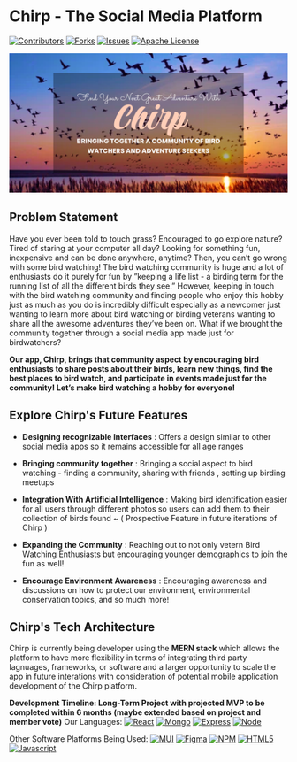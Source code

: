 # Chirp - The Social Media Platform
[![Contributors][contributors-shield]][contributors-url]
[![Forks][forks-shield]][forks-url]
[![Issues][issues-shield]][issues-url]
[![Apache License][license-shield]][license-url]

![Chirp Bird Watching Banner #2](./frontend/src/Images/ChirpBanner2.png)

## Problem Statement
Have you ever been told to touch grass? Encouraged to go explore nature? Tired of staring at your computer all day? Looking for something fun, inexpensive and can be done anywhere, anytime? Then, you can’t go wrong with some bird watching!
The bird watching community is huge and a lot of enthusiasts do it purely for fun by ”keeping a life list - a birding term for the running list of all the different birds they see.”
However, keeping in touch with the bird watching community and finding people who enjoy this hobby just as much as you do is incredibly difficult especially as a newcomer just wanting to learn more about bird watching or birding veterans wanting to share all the awesome adventures they’ve been on. What if we brought the community together through a social media app made just for birdwatchers?

**Our app, Chirp, brings that community aspect by encouraging bird enthusiasts to share posts about their birds, learn new things, find the best places to bird watch, and participate in events made just for the community! Let’s make bird watching a hobby for everyone!**

## Explore Chirp's Future Features
- **Designing recognizable Interfaces** : Offers a design similar to other social media apps so it remains accessible for all age ranges

- **Bringing community together** : Bringing a social aspect to bird watching - finding a community, sharing with friends , setting up birding meetups

- **Integration With Artificial Intelligence** : Making bird identification easier for all users through different photos so users can add them to their collection of birds found ~ ( Prospective Feature in future iterations of Chirp )

- **Expanding the Community** : Reaching out to not only vetern Bird Watching Enthusiasts but encouraging younger demographics to join the fun as well!

- **Encourage Environment Awareness** : Encouraging awareness and discussions on how to protect our environment, environmental conservation topics, and so much more!

## Chirp's Tech Architecture
Chirp is currently being developer using the **MERN stack** which allows the platform to have more flexibility in terms of integrating third party lagnuages, frameworks, or software and a larger opportunity to scale the app in future interations with consideration of potential mobile application development of the Chirp platform.

**Development Timeline: Long-Term Project with projected MVP to be completed within 6 months (maybe extended based on project and member vote)**
Our Languages:
[![React][React.js]][React-url]
[![Mongo][MongoDB]][Mongo-url]
[![Express][Express.js]][Express-url]
[![Node][NodeJS]][Node-url]

Other Software Platforms Being Used:
[![MUI][MUI]][MUI-url]
[![Figma][Figma]][Figma-url]
[![NPM][NPM]][NPM-url]
[![HTML5][HTML5]][HTML-url]
[![Javascript][Javascript]][Javascript-url]


<!--MARKDOWN LINKS-->
[React.js]: https://img.shields.io/badge/React-20232A?style=for-the-badge&logo=react&logoColor=61DAFB
[React-url]: https://reactjs.org/
[MongoDB]: https://img.shields.io/badge/MongoDB-%234ea94b.svg?style=for-the-badge&logo=mongodb&logoColor=white
[Mongo-url]: https://www.mongodb.com/
[Express.js]: https://img.shields.io/badge/express.js-%23404d59.svg?style=for-the-badge&logo=express&logoColor=%2361DAFB
[Express-url]: https://expressjs.com/
[NodeJS]: https://img.shields.io/badge/node.js-6DA55F?style=for-the-badge&logo=node.js&logoColor=white
[Node-url]: https://nodejs.org/en/about
[MUI]: https://img.shields.io/badge/MUI-%230081CB.svg?style=for-the-badge&logo=mui&logoColor=white
[MUI-url]: https://mui.com/material-ui/
[Figma]: https://img.shields.io/badge/figma-%23F24E1E.svg?style=for-the-badge&logo=figma&logoColor=white
[Figma-url]: https://www.figma.com/
[NPM]: https://img.shields.io/badge/NPM-%23CB3837.svg?style=for-the-badge&logo=npm&logoColor=white
[NPM-url]: https://www.npmjs.com/
[HTML5]: https://img.shields.io/badge/html5-%23E34F26.svg?style=for-the-badge&logo=html5&logoColor=white
[HTML-url]: https://developer.mozilla.org/en-US/docs/Learn/Getting_started_with_the_web/HTML_basics
[JavaScript]: https://img.shields.io/badge/javascript-%23323330.svg?style=for-the-badge&logo=javascript&logoColor=%23F7DF1E
[JavaScript-url]: https://www.javascript.com/
[contributors-shield]: https://img.shields.io/github/contributors/othneildrew/Best-README-Template.svg?style=for-the-badge
[contributors-url]: https://github.com/S2GBird/.github/graphs/contributors
[forks-shield]: https://img.shields.io/github/forks/othneildrew/Best-README-Template.svg?style=for-the-badge
[forks-url]: https://github.com/S2GBird/.github/network/members
[issues-shield]: https://img.shields.io/github/issues/othneildrew/Best-README-Template.svg?style=for-the-badge
[issues-url]: https://github.com/S2GBird/.github/issues
[license-shield]: https://img.shields.io/github/license/othneildrew/Best-README-Template.svg?style=for-the-badge
[license-url]: https://github.com/S2GBird/.github/blob/main/LICENSE.txt
